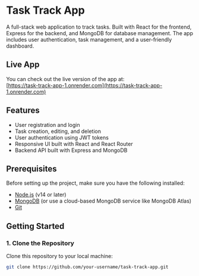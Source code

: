 # Task Track App

A full-stack web application to track tasks. Built with React for the frontend, Express for the backend, and MongoDB for database management. The app includes user authentication, task management, and a user-friendly dashboard.

## Live App

You can check out the live version of the app at:  
[https://task-track-app-1.onrender.com](https://task-track-app-1.onrender.com)

## Features

- User registration and login
- Task creation, editing, and deletion
- User authentication using JWT tokens
- Responsive UI built with React and React Router
- Backend API built with Express and MongoDB

## Prerequisites

Before setting up the project, make sure you have the following installed:

- [Node.js](https://nodejs.org/) (v14 or later)
- [MongoDB](https://www.mongodb.com/) (or use a cloud-based MongoDB service like MongoDB Atlas)
- [Git](https://git-scm.com/)

## Getting Started

### 1. Clone the Repository

Clone this repository to your local machine:

```bash
git clone https://github.com/your-username/task-track-app.git
